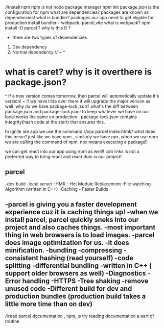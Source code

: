 //install npm
npm is not node package manager
npm init
package.json is the configuration for npm
what are dependencies? packages are known as dependencies!
what is bundler? packages our app need to get eligible for production
install bundler - webpack, parcel,vite
what is webpack?
npm install -D parcel ? why is this D ?
* there are two types of dependencies
1) Dev dependency 
2) Normal dependency
  // ~ ^ 
  # what is caret? why is it overthere is package.json?
 ^   if a new version comes tomorrow, then parcel will automatically update it's version!
 ~   if we have tilda over there it will upgrade the major version as well.
why do we have package-lock.json?
what's the diff between package.json and package-lock.json!
to keep whatever we have on our local works the same on production , package-lock.json contains integrity(hash code at the start) that ensures this.



to ignite are app we use the command
//npx parcel index.html//
what does this mean? just like we have npm , similarly we have npx, when we use npm we are calling the command of npm.
npx means executing a package!!

we can get react into our app using npm as well!! cdn links is not a preferred way to bring react and react dom in our project!
## parcel
-dev build
-local server
-HMR - Hot Module Replacement 
-File watching Algorithm (written in C++)
-Caching - Faster Builds

-parcel is giving you a faster development experience cuz it is caching things up!
-when we install parcel, parcel quickly sneks into our project and also caches things.
-most important thing in web browsers is to load images. 
-parcel does image optimization for us.
-it does minification.
-bundling
-compressing
-consistent hashing (read yourself)
-code splitting
-differential bundling -written in C++ (  support older browsers as well)
-Diagnostics
-Error handling
-HTTPS 
-Tree shaking -remove unused code 
-Different build for dev and production bundles (production build takes a little more time than on dev)
-
//read parcel documentation , npm, js try reading documentation a part of routine








